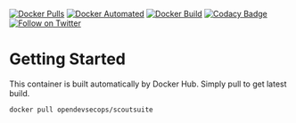 [![Docker Pulls](https://img.shields.io/docker/pulls/opendevsecops/scoutsuite.svg)](https://hub.docker.com/r/opendevsecops/scoutsuite/)
[![Docker Automated](https://img.shields.io/docker/automated/opendevsecops/scoutsuite.svg)](https://hub.docker.com/r/opendevsecops/scoutsuite/)
[![Docker Build](https://img.shields.io/docker/build/opendevsecops/scoutsuite.svg)](https://hub.docker.com/r/opendevsecops/scoutsuite/)
[![Codacy Badge](https://api.codacy.com/project/badge/Grade/4878b5d7661743f8aa4003300988f5da)](https://www.codacy.com/app/OpenDevSecOps/docker-scoutsuite?utm_source=github.com&amp;utm_medium=referral&amp;utm_content=opendevsecops/docker-scoutsuite&amp;utm_campaign=Badge_Grade)
[![Follow on Twitter](https://img.shields.io/twitter/follow/opendevsecops.svg?logo=twitter)](https://twitter.com/opendevsecops)

# Getting Started

This container is built automatically by Docker Hub. Simply pull to get latest build.

```sh
docker pull opendevsecops/scoutsuite
```
